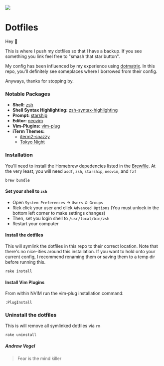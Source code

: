 ![](https://source.unsplash.com/iar-afB0QQw/1000x350)

Dotfiles
===

Hey 👋

This is where I push my dotfiles so that I have a backup. If you see something you link feel free to "smash that star button". 

My config has been influenced by my experience using [dotmatrix](https://github.com/Hashrocket/dotmatrix). In this repo, you'll definitely see someplaces where I borrowed from their config.

Anyways, thanks for stopping by. 

### Notable Packages

* **Shell:** [zsh](https://formulae.brew.sh/formula/zsh)
* **Shell Syntax Highlighting:** [zsh-syntax-highlighting](https://github.com/zsh-users/zsh-syntax-highlighting)
* **Prompt:** [starship](https://starship.rs)
* **Editor:** [neovim](https://github.com/neovim/neovim)
* **Vim-Plugins:** [vim-plug](https://github.com/junegunn/vim-plug)
* **iTerm Themes:**
  * [iterm2-snazzy](https://github.com/sindresorhus/iterm2-snazzy)
  * [Tokyo Night](https://github.com/enkia/tokyo-night-vscode-theme/blob/master/tokyo-night.itermcolors)

### Installation

You'll need to install the Homebrew depedencies listed in the [Brewfile](./Brewfile). At the very least, you will need `asdf`, `zsh`, `starship`, `neovim`, and `fzf`

```shell
brew bundle
```

#### Set your shell to `zsh`

* Open `System Preferences` -> `Users & Groups`
* Rick click your user and click `Advanced Options` (You must unlock in the bottom left corner to make settings changes)
* Then, set you login shell to `/usr/local/bin/zsh`
* Restart your computer

#### Install the dotfiles

This will symlink the dotfiles in this repo to their correct location. Note that there's no nice-ities around this installation. If you want to hold onto your current config, I recommend renaming them or saving them to a temp dir before running this.

```shell
rake install
```

#### Install Vim Plugins

From within NVIM run the vim-plug installation command: 

```
:PlugInstall
```

### Uninstall the dotfiles

This is will remove all symlinked dotfiles via `rm`

```
rake uninstall
```


##### Andrew Vogel

> Fear is the mind killer
